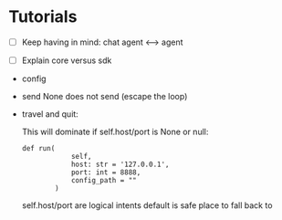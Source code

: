 # Tutorials

- [ ] Keep having in mind: chat agent <--> agent
- [ ] Explain core versus sdk



- config
- send None does not send (escape the loop)
- travel and quit:

    This will dominate if self.host/port is None or null:
    ```
    def run(
                self, 
                host: str = '127.0.0.1', 
                port: int = 8888, 
                config_path = ""
            )
    ```
    self.host/port are logical intents
    default is safe place to fall back to